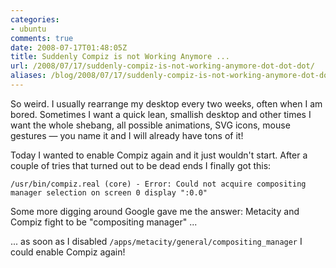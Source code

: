 ```yaml
---
categories: 
- ubuntu
comments: true
date: 2008-07-17T01:48:05Z
title: Suddenly Compiz is not Working Anymore ...
url: /2008/07/17/suddenly-compiz-is-not-working-anymore-dot-dot-dot/
aliases: /blog/2008/07/17/suddenly-compiz-is-not-working-anymore-dot-dot-dot/
---
```


So weird.  I usually rearrange my desktop every two weeks, often when I
am bored.  Sometimes I want a quick lean, smallish desktop and other
times I want the whole shebang, all possible animations, SVG icons,
mouse gestures — you name it and I will already have tons of it!

Today I wanted to enable Compiz again and it just wouldn't start.  After
a couple of tries that turned out to be dead ends I finally got this:

    /usr/bin/compiz.real (core) - Error: Could not acquire compositing manager selection on screen 0 display ":0.0" 

Some more digging around Google gave me the answer: Metacity and Compiz
fight to be "compositing manager" ...

... as soon as I disabled `/apps/metacity/general/compositing_manager` I
could enable Compiz again!

